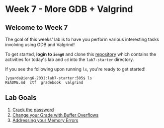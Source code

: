 # Week 7 - More GDB + Valgrind

## Welcome to Week 7

The goal of this weeks' lab is to have you perform various interesting tasks involving using GDB and Valgrind! 

To get started, **login to `ieng6`** and clone this [repository](https://github.com/ucsd-cse29/lab7-starter) which contains the activities for today's lab and `cd` into the `lab7-starter` directory.

If you see the following upon running `ls`, you're ready to get started!

```
[ygarde@ieng6-203]:lab7-starter:505$ ls
README.md  ctf  gradebook  valgrind
```


## Lab Goals

1. [Crack the password](./password-crack.md)
2. [Change your Grade with Buffer Overflows](./gradebook.md)
3. [Addressing your Memory Errors](./valgrind.md)